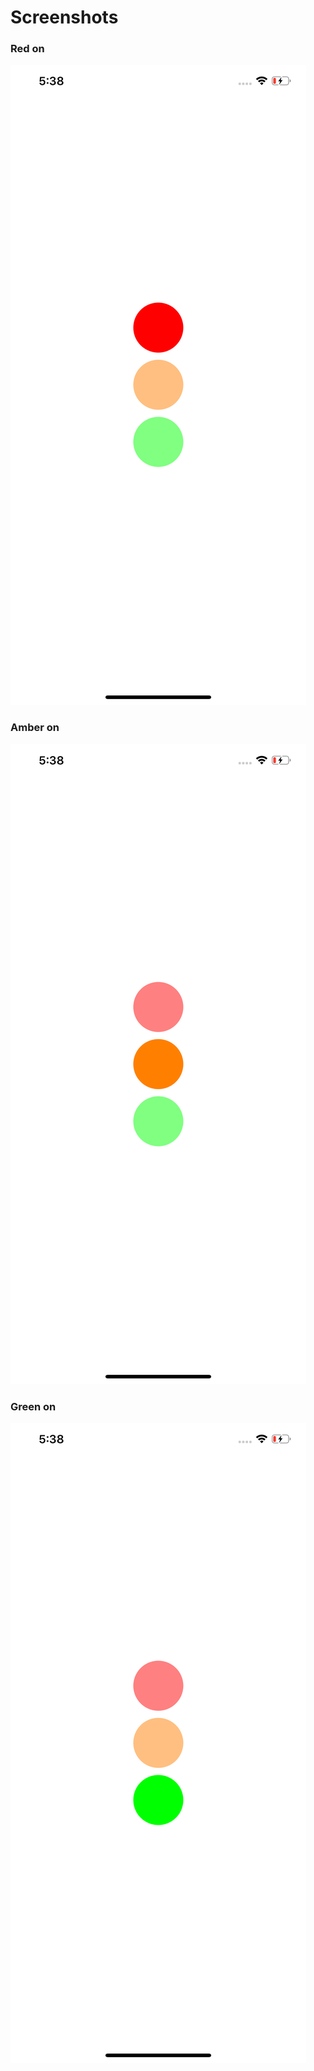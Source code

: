 # Screenshots #

### Red on ###
![Loading](https://github.com/rmchrn/Traffic-light/blob/master/Screenshots/Traffic%20light%20Red%20On.png)


### Amber on ###
![Loading](https://github.com/rmchrn/Traffic-light/blob/master/Screenshots/Traffic%20light%20Amber%20On.png)

### Green on ###
![Loading](https://github.com/rmchrn/Traffic-light/blob/master/Screenshots/Traffic%20light%20Green%20On.png)
